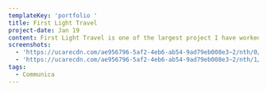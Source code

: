 ```yaml
---
templateKey: 'portfolio '
title: First Light Travel
project-date: Jan 19
content: First Light Travel is one of the largest project I have worked for.
screenshots:
  - 'https://ucarecdn.com/ae956796-5af2-4eb6-ab54-9ad79eb008e3~2/nth/0/'
  - 'https://ucarecdn.com/ae956796-5af2-4eb6-ab54-9ad79eb008e3~2/nth/1/'
tags:
  - Communica
---
```


